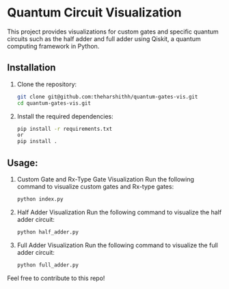 # Quantum Circuit Visualization

This project provides visualizations for custom gates and specific quantum circuits such as the half adder and full adder using Qiskit, a quantum computing framework in Python.

## Installation

1. Clone the repository:
   ```bash
   git clone git@github.com:theharshithh/quantum-gates-vis.git
   cd quantum-gates-vis.git
   
2. Install the required dependencies:
   ```bash
   pip install -r requirements.txt
   or
   pip install .

## Usage: 

1. Custom Gate and Rx-Type Gate Visualization
Run the following command to visualize custom gates and Rx-type gates:
   ```bash
   python index.py

2. Half Adder Visualization
Run the following command to visualize the half adder circuit:
   ```bash
   python half_adder.py

3. Full Adder Visualization
Run the following command to visualize the full adder circuit:
   ```bash
   python full_adder.py

Feel free to contribute to this repo!
